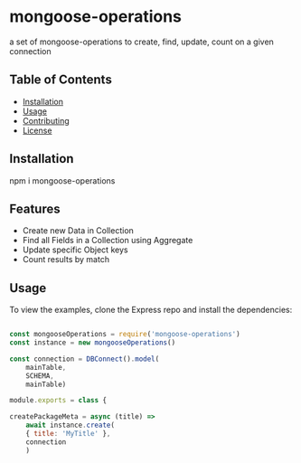 # mongoose-operations
a set of mongoose-operations to create, find, update, count on a given connection

## Table of Contents

- [Installation](#installation)
- [Usage](#usage)
- [Contributing](#contributing)
- [License](#license)

## Installation

npm i mongoose-operations

## Features

  * Create new Data in Collection 
  * Find all Fields in a Collection using Aggregate
  * Update specific Object keys
  * Count results by match

## Usage

To view the examples, clone the Express repo and install the dependencies:

```js

const mongooseOperations = require('mongoose-operations')
const instance = new mongooseOperations()

const connection = DBConnect().model(
    mainTable,
    SCHEMA,
    mainTable)

module.exports = class {

createPackageMeta = async (title) => 
    await instance.create(
    { title: 'MyTitle' }, 
    connection
    )

```